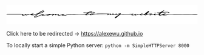 <img src="https://github.com/alexewu/alexewu.github.io/blob/master/welcome.svg" alt="alt text" width="600" height="50">

Click here to be redirected → https://alexewu.github.io

To locally start a simple Python server: 
```python -m SimpleHTTPServer 8000```